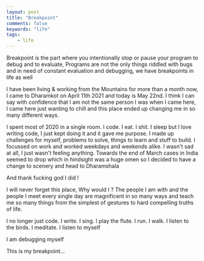 ```yaml
---
layout: post
title: "Breakpoint"
comments: false
keywords: "life"
tags:
    - life
---
```


Breakpoint is the part where you intentionally stop or pause your program to debug and to evaluate, Programs are not the only things riddled with bugs and in need of constant evaluation and debugging, we have breakpoints in life as well

I have been living & working from the Mountains for more than a month now, I came to Dharamkot on April 11th 2021 and today is May 22nd. I think I can say with confidence that I am not the same person I was when I came here, I came here just wanting to chill and this place ended up changing me in so many different ways.

I spent most of 2020 in a single room. I code. I eat. I shit. I sleep but I love writing code, I just kept doing it and it gave me purpose. I made up challenges for myself, problems to solve, things to learn and stuff to build. I focussed on work and worked weekdays and weekends alike. I wasn't sad at all, I just wasn't feeling anything. Towards the end of March cases in India seemed to drop which in hindsight was a huge omen so I decided to have a change to scenery and head to Dharamshala

And thank fucking god I did !

I will never forget this place, Why would I ? The people I am with and the people I meet every single day are magnificent in so many ways and teach me so many things from the simplest of gestures to hard compelling truths of life.

I no longer just code. I write. I sing. I play the flute. I run. I walk. I listen to the birds. I meditate. I listen to myself

I am debugging myself

This is my breakpoint...